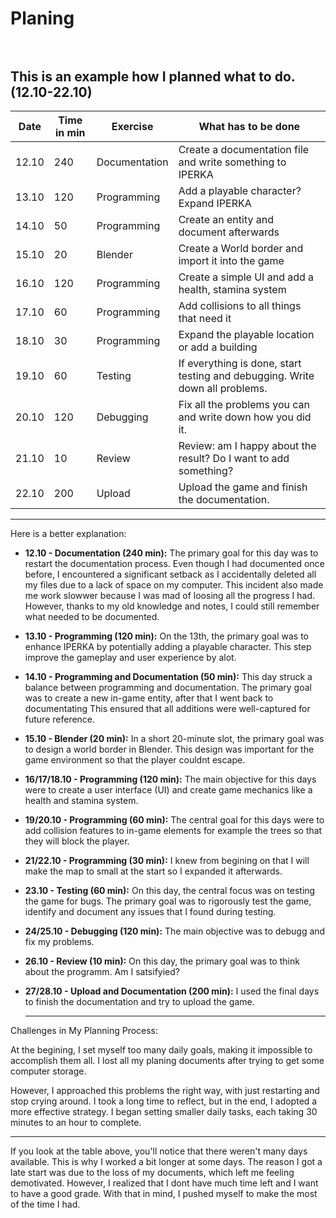 # Planing <br> <br>

This is an example how I planned what to do. (12.10-22.10)
--------------------------------------------------------------------------------------------------------------------------
| Date   | Time in min | Exercise         | What has to be done                                                          |
| ------ | ----------- | ---------------  | ---------------------------------------------------------------------------- |
| 12.10  |          240| Documentation    | Create a documentation file and write something to IPERKA                    |
| 13.10  |          120| Programming      | Add a playable character? Expand IPERKA                                      |
| 14.10  |           50| Programming      | Create an entity and document afterwards                                     |
| 15.10  |           20| Blender          | Create a World border and import it into the game                            |
| 16.10  |          120| Programming      | Create a simple UI and add a health, stamina system                          |
| 17.10  |           60| Programming      | Add collisions to all things that need it                                    |
| 18.10  |           30| Programming      | Expand the playable location or add a building                               |
| 19.10  |           60| Testing          | If everything is done, start testing and debugging. Write down all problems. |
| 20.10  |          120| Debugging        | Fix all the problems you can and write down how you did it.                  |
| 21.10  |           10| Review           | Review: am I happy about the result? Do I want to add something?             |
| 22.10  |          200| Upload           | Upload the game and finish the documentation.                                |
--------------------------------------------------------------------------------------------------------------------------


Here is a better explanation:

- **12.10 - Documentation (240 min):** The primary goal for this day was to restart the documentation process. Even though I had documented once before, I encountered a significant setback as I accidentally deleted all my files due to a lack of space on my computer. This incident also made me work slowwer because I was mad of loosing all the progress I had. However, thanks to my old knowledge and notes, I could still remember what needed to be documented.

- **13.10 - Programming (120 min):** On the 13th, the primary goal was to enhance IPERKA by potentially adding a playable character. This step improve the gameplay and user experience by alot.

- **14.10 - Programming and Documentation (50 min):** This day struck a balance between programming and documentation. The primary goal was to create a new in-game entity, after that I went back to documentating This ensured that all additions were well-captured for future reference.

- **15.10 - Blender (20 min):** In a short 20-minute slot, the primary goal was to design a world border in Blender. This design was important for the game environment so that the player couldnt escape.

- **16/17/18.10 - Programming (120 min):** The main objective for this days were to create a user interface (UI) and create game mechanics like a health and stamina system. 

- **19/20.10 - Programming (60 min):** The central goal for this days were to add collision features to in-game elements for example the trees so that they will block the player.

- **21/22.10 - Programming (30 min):** I knew from begining on that I will make the map to small at the start so I expanded it afterwards.
  
- **23.10 - Testing (60 min):** On this day, the central focus was on testing the game for bugs. The primary goal was to rigorously test the game, identify and document any issues that I found during testing.

- **24/25.10 - Debugging (120 min):** The main objective was to debugg and fix my problems.

- **26.10 - Review (10 min):** On this day, the primary goal was to think about the programm. Am I satsifyied?
  
- **27/28.10 - Upload and Documentation (200 min):** I used the final days to finish the documentation and try to upload the game.
  _______________

Challenges in My Planning Process:

At the begining, I set myself too many daily goals, making it impossible to accomplish them all.
I lost all my planing documents after trying to get some computer storage. <br>

However, I approached this problems the right way, with just restarting  and stop crying around. I took a long time to reflect, but in the end, I adopted a more effective strategy. I began setting smaller daily tasks, each taking 30 minutes to an hour to complete.
__________

If you look at the table above, you'll notice that there weren't many days available. This is why I worked a bit longer at some days. The reason I got a late start was due to the loss of my documents, which left me feeling demotivated. However, I realized that I dont have much time left and I want to have a good grade. With that in mind, I pushed myself to make the most of the time I had.
